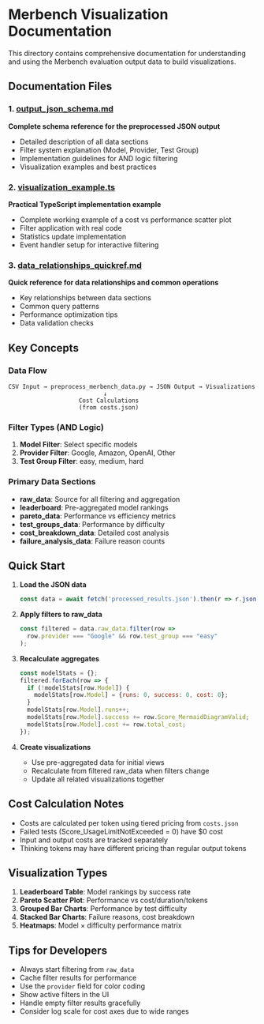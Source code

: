# Merbench Visualization Documentation

This directory contains comprehensive documentation for understanding and using the Merbench evaluation output data to build visualizations.

## Documentation Files

### 1. [output_json_schema.md](./output_json_schema.md)
**Complete schema reference for the preprocessed JSON output**
- Detailed description of all data sections
- Filter system explanation (Model, Provider, Test Group)
- Implementation guidelines for AND logic filtering
- Visualization examples and best practices

### 2. [visualization_example.ts](./visualization_example.ts)
**Practical TypeScript implementation example**
- Complete working example of a cost vs performance scatter plot
- Filter application with real code
- Statistics update implementation
- Event handler setup for interactive filtering

### 3. [data_relationships_quickref.md](./data_relationships_quickref.md)
**Quick reference for data relationships and common operations**
- Key relationships between data sections
- Common query patterns
- Performance optimization tips
- Data validation checks

## Key Concepts

### Data Flow
```
CSV Input → preprocess_merbench_data.py → JSON Output → Visualizations
                           ↓
                    Cost Calculations
                    (from costs.json)
```

### Filter Types (AND Logic)
1. **Model Filter**: Select specific models
2. **Provider Filter**: Google, Amazon, OpenAI, Other
3. **Test Group Filter**: easy, medium, hard

### Primary Data Sections
- **raw_data**: Source for all filtering and aggregation
- **leaderboard**: Pre-aggregated model rankings
- **pareto_data**: Performance vs efficiency metrics
- **test_groups_data**: Performance by difficulty
- **cost_breakdown_data**: Detailed cost analysis
- **failure_analysis_data**: Failure reason counts

## Quick Start

1. **Load the JSON data**
   ```javascript
   const data = await fetch('processed_results.json').then(r => r.json());
   ```

2. **Apply filters to raw_data**
   ```javascript
   const filtered = data.raw_data.filter(row => 
     row.provider === "Google" && row.test_group === "easy"
   );
   ```

3. **Recalculate aggregates**
   ```javascript
   const modelStats = {};
   filtered.forEach(row => {
     if (!modelStats[row.Model]) {
       modelStats[row.Model] = {runs: 0, success: 0, cost: 0};
     }
     modelStats[row.Model].runs++;
     modelStats[row.Model].success += row.Score_MermaidDiagramValid;
     modelStats[row.Model].cost += row.total_cost;
   });
   ```

4. **Create visualizations**
   - Use pre-aggregated data for initial views
   - Recalculate from filtered raw_data when filters change
   - Update all related visualizations together

## Cost Calculation Notes

- Costs are calculated per token using tiered pricing from `costs.json`
- Failed tests (Score_UsageLimitNotExceeded = 0) have $0 cost
- Input and output costs are tracked separately
- Thinking tokens may have different pricing than regular output tokens

## Visualization Types

1. **Leaderboard Table**: Model rankings by success rate
2. **Pareto Scatter Plot**: Performance vs cost/duration/tokens
3. **Grouped Bar Charts**: Performance by test difficulty
4. **Stacked Bar Charts**: Failure reasons, cost breakdown
5. **Heatmaps**: Model × difficulty performance matrix

## Tips for Developers

- Always start filtering from `raw_data`
- Cache filter results for performance
- Use the `provider` field for color coding
- Show active filters in the UI
- Handle empty filter results gracefully
- Consider log scale for cost axes due to wide ranges 
